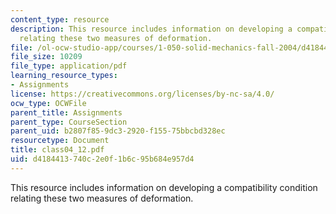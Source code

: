 ```yaml
---
content_type: resource
description: This resource includes information on developing a compatibility condition
  relating these two measures of deformation.
file: /ol-ocw-studio-app/courses/1-050-solid-mechanics-fall-2004/d4184413740c2e0f1b6c95b684e957d4_class04_12.pdf
file_size: 10209
file_type: application/pdf
learning_resource_types:
- Assignments
license: https://creativecommons.org/licenses/by-nc-sa/4.0/
ocw_type: OCWFile
parent_title: Assignments
parent_type: CourseSection
parent_uid: b2807f85-9dc3-2920-f155-75bbcbd328ec
resourcetype: Document
title: class04_12.pdf
uid: d4184413-740c-2e0f-1b6c-95b684e957d4
---
```

This resource includes information on developing a compatibility condition relating these two measures of deformation.